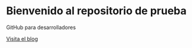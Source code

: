 # Bienvenido al repositorio de prueba

GitHub para desarrolladores

[Visita el blog](http://pruebas.blogspot.com)
